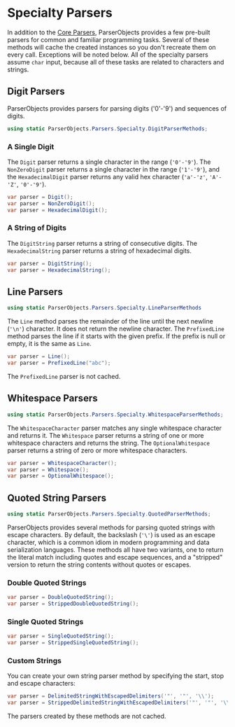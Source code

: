 # Specialty Parsers

In addition to the [Core Parsers](parsers_core.md), ParserObjects provides a few pre-built parsers for common and familiar programming tasks. Several of these methods will cache the created instances so you don't recreate them on every call. Exceptions will be noted below. All of the specialty parsers assume `char` input, because all of these tasks are related to characters and strings.

## Digit Parsers

ParserObjects provides parsers for parsing digits ('0'-'9') and sequences of digits.

```csharp
using static ParserObjects.Parsers.Specialty.DigitParserMethods;
```

### A Single Digit

The `Digit` parser returns a single character in the range (`'0'-'9'`). The `NonZeroDigit` parser returns a single character in the range (`'1'-'9'`), and the `HexadecimalDigit` parser returns any valid hex character (`'a'-'z'`, `'A'-'Z'`, `'0'-'9'`).

```csharp
var parser = Digit();
var parser = NonZeroDigit();
var parser = HexadecimalDigit();
```

### A String of Digits

The `DigitString` parser returns a string of consecutive digits. The `HexadecimalString` parser returns a string of hexadecimal digits.

```csharp
var parser = DigitString();
var parser = HexadecimalString();
```

## Line Parsers

```csharp
using static ParserObjects.Parsers.Specialty.LineParserMethods
```

The `Line` method parses the remainder of the line until the next newline (`'\n'`) character. It does not return the newline character. The `PrefixedLine` method parses the line if it starts with the given prefix. If the prefix is null or empty, it is the same as `Line`.

```csharp
var parser = Line();
var parser = PrefixedLine("abc");
```

The `PrefixedLine` parser is not cached.

## Whitespace Parsers

```csharp
using static ParserObjects.Parsers.Specialty.WhitespaceParserMethods;
```

The `WhitespaceCharacter` parser matches any single whitespace character and returns it. The `Whitespace` parser returns a string of one or more whitespace characters and returns the string. The `OptionalWhitespace` parser returns a string of zero or more whitespace characters.

```csharp
var parser = WhitespaceCharacter();
var parser = Whitespace();
var parser = OptionalWhitespace();
```

## Quoted String Parsers

```csharp
using static ParserObjects.Parsers.Specialty.QuotedParserMethods;
```

ParserObjects provides several methods for parsing quoted strings with escape characters. By default, the backslash (`'\'`) is used as an escape character, which is a common idiom in modern programming and data serialization languages. These methods all have two variants, one to return the literal match including quotes and escape sequences, and a "stripped" version to return the string contents without quotes or escapes.

### Double Quoted Strings

```csharp
var parser = DoubleQuotedString();
var parser = StrippedDoubleQuotedString();
```

### Single Quoted Strings

```csharp
var parser = SingleQuotedString();
var parser = StrippedSingleQuotedString();
```

### Custom Strings

You can create your own string parser method by specifying the start, stop and escape characters:

```csharp
var parser = DelimitedStringWithEscapedDelimiters('"', '"', '\\');
var parser = StrippedDelimitedStringWithEscapedDelimiters('"', '"', '\\');
```

The parsers created by these methods are not cached.
